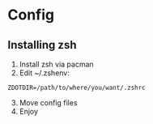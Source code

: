 # Config
## Installing zsh
1. Install zsh via pacman
2. Edit ~/.zshenv:
```
ZDOTDIR=/path/to/where/you/want/.zshrc
```
3. Move config files
4. Enjoy
